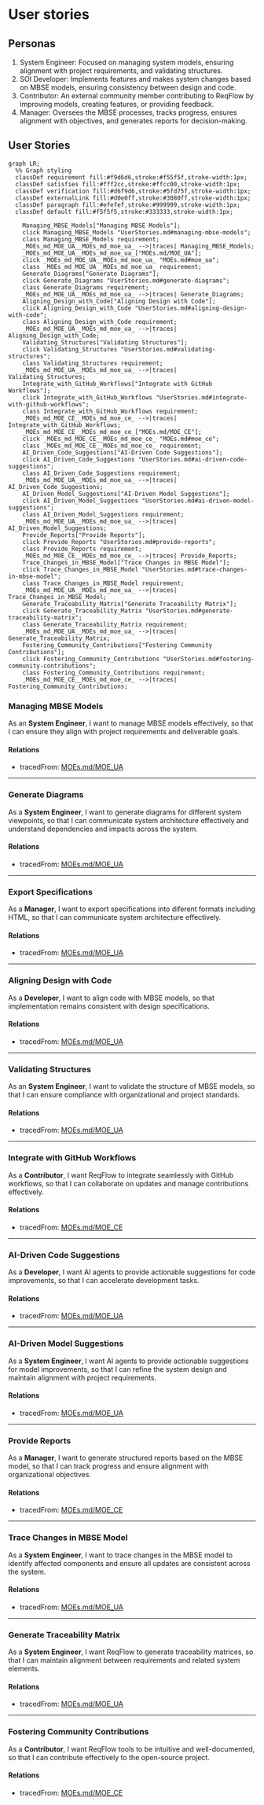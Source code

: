 # User stories

## Personas

1. System Engineer: Focused on managing system models, ensuring alignment with project requirements, and validating structures.  
2. SOI Developer: Implements features and makes system changes based on MBSE models, ensuring consistency between design and code.  
3. Contributor: An external community member contributing to ReqFlow by improving models, creating features, or providing feedback.  
4. Manager: Oversees the MBSE processes, tracks progress, ensures alignment with objectives, and generates reports for decision-making.  

## User Stories

```mermaid
graph LR;
  %% Graph styling
  classDef requirement fill:#f9d6d6,stroke:#f55f5f,stroke-width:1px;
  classDef satisfies fill:#fff2cc,stroke:#ffcc00,stroke-width:1px;
  classDef verification fill:#d6f9d6,stroke:#5fd75f,stroke-width:1px;
  classDef externalLink fill:#d0e0ff,stroke:#3080ff,stroke-width:1px;
  classDef paragraph fill:#efefef,stroke:#999999,stroke-width:1px;
  classDef default fill:#f5f5f5,stroke:#333333,stroke-width:1px;

    Managing_MBSE_Models["Managing MBSE Models"];
    click Managing_MBSE_Models "UserStories.md#managing-mbse-models";
    class Managing_MBSE_Models requirement;
    _MOEs_md_MOE_UA__MOEs_md_moe_ua_ -->|traces| Managing_MBSE_Models;
    _MOEs_md_MOE_UA__MOEs_md_moe_ua_["MOEs.md/MOE_UA"];
    click _MOEs_md_MOE_UA__MOEs_md_moe_ua_ "MOEs.md#moe_ua";
    class _MOEs_md_MOE_UA__MOEs_md_moe_ua_ requirement;
    Generate_Diagrams["Generate Diagrams"];
    click Generate_Diagrams "UserStories.md#generate-diagrams";
    class Generate_Diagrams requirement;
    _MOEs_md_MOE_UA__MOEs_md_moe_ua_ -->|traces| Generate_Diagrams;
    Aligning_Design_with_Code["Aligning Design with Code"];
    click Aligning_Design_with_Code "UserStories.md#aligning-design-with-code";
    class Aligning_Design_with_Code requirement;
    _MOEs_md_MOE_UA__MOEs_md_moe_ua_ -->|traces| Aligning_Design_with_Code;
    Validating_Structures["Validating Structures"];
    click Validating_Structures "UserStories.md#validating-structures";
    class Validating_Structures requirement;
    _MOEs_md_MOE_UA__MOEs_md_moe_ua_ -->|traces| Validating_Structures;
    Integrate_with_GitHub_Workflows["Integrate with GitHub Workflows"];
    click Integrate_with_GitHub_Workflows "UserStories.md#integrate-with-github-workflows";
    class Integrate_with_GitHub_Workflows requirement;
    _MOEs_md_MOE_CE__MOEs_md_moe_ce_ -->|traces| Integrate_with_GitHub_Workflows;
    _MOEs_md_MOE_CE__MOEs_md_moe_ce_["MOEs.md/MOE_CE"];
    click _MOEs_md_MOE_CE__MOEs_md_moe_ce_ "MOEs.md#moe_ce";
    class _MOEs_md_MOE_CE__MOEs_md_moe_ce_ requirement;
    AI_Driven_Code_Suggestions["AI-Driven Code Suggestions"];
    click AI_Driven_Code_Suggestions "UserStories.md#ai-driven-code-suggestions";
    class AI_Driven_Code_Suggestions requirement;
    _MOEs_md_MOE_UA__MOEs_md_moe_ua_ -->|traces| AI_Driven_Code_Suggestions;
    AI_Driven_Model_Suggestions["AI-Driven Model Suggestions"];
    click AI_Driven_Model_Suggestions "UserStories.md#ai-driven-model-suggestions";
    class AI_Driven_Model_Suggestions requirement;
    _MOEs_md_MOE_UA__MOEs_md_moe_ua_ -->|traces| AI_Driven_Model_Suggestions;
    Provide_Reports["Provide Reports"];
    click Provide_Reports "UserStories.md#provide-reports";
    class Provide_Reports requirement;
    _MOEs_md_MOE_CE__MOEs_md_moe_ce_ -->|traces| Provide_Reports;
    Trace_Changes_in_MBSE_Model["Trace Changes in MBSE Model"];
    click Trace_Changes_in_MBSE_Model "UserStories.md#trace-changes-in-mbse-model";
    class Trace_Changes_in_MBSE_Model requirement;
    _MOEs_md_MOE_UA__MOEs_md_moe_ua_ -->|traces| Trace_Changes_in_MBSE_Model;
    Generate_Traceability_Matrix["Generate Traceability Matrix"];
    click Generate_Traceability_Matrix "UserStories.md#generate-traceability-matrix";
    class Generate_Traceability_Matrix requirement;
    _MOEs_md_MOE_UA__MOEs_md_moe_ua_ -->|traces| Generate_Traceability_Matrix;
    Fostering_Community_Contributions["Fostering Community Contributions"];
    click Fostering_Community_Contributions "UserStories.md#fostering-community-contributions";
    class Fostering_Community_Contributions requirement;
    _MOEs_md_MOE_CE__MOEs_md_moe_ce_ -->|traces| Fostering_Community_Contributions;
```


### Managing MBSE Models

As an **System Engineer**, I want to manage MBSE models effectively, so that I can ensure they align with project requirements and deliverable goals.

#### Relations
  * tracedFrom: [MOEs.md/MOE_UA](MOEs.md#moe_ua)

---

### Generate Diagrams

As a **System Engineer**, I want to generate diagrams for different system viewpoints, so that I can communicate system architecture effectively and understand dependencies and impacts across the system.

#### Relations
  * tracedFrom: [MOEs.md/MOE_UA](MOEs.md#moe_ua)

---

### Export Specifications

As a **Manager**, I want to export specifications into diferent formats including HTML, so that I can communicate system architecture effectively.

#### Relations
  * tracedFrom: [MOEs.md/MOE_UA](MOEs.md#moe_ua)

---


### Aligning Design with Code

As a **Developer**, I want to align code with MBSE models, so that implementation remains consistent with design specifications.

#### Relations
  * tracedFrom: [MOEs.md/MOE_UA](MOEs.md#moe_ua)

---

### Validating Structures

As an **System Engineer**, I want to validate the structure of MBSE models, so that I can ensure compliance with organizational and project standards.

#### Relations
  * tracedFrom: [MOEs.md/MOE_UA](MOEs.md#moe_ua)

---

### Integrate with GitHub Workflows

As a **Contributor**, I want ReqFlow to integrate seamlessly with GitHub workflows, so that I can collaborate on updates and manage contributions effectively.

#### Relations
  * tracedFrom: [MOEs.md/MOE_CE](MOEs.md#moe_ce)

---

### AI-Driven Code Suggestions

As a **Developer**, I want AI agents to provide actionable suggestions for code improvements, so that I can accelerate development tasks.

#### Relations
  * tracedFrom: [MOEs.md/MOE_UA](MOEs.md#moe_ua)

---

### AI-Driven Model Suggestions
		
As a **System Engineer**, I want AI agents to provide actionable suggestions for model improvements, so that I can refine the system design and maintain alignment with project requirements.

#### Relations
  * tracedFrom: [MOEs.md/MOE_UA](MOEs.md#moe_ua)
 
 

---

### Provide Reports

As a **Manager**, I want to generate structured reports based on the MBSE model, so that I can track progress and ensure alignment with organizational objectives.

#### Relations
  * tracedFrom: [MOEs.md/MOE_CE](MOEs.md#moe_ce)

---

### Trace Changes in MBSE Model

As a **System Engineer**, I want to trace changes in the MBSE model to identify affected components and ensure all updates are consistent across the system.

#### Relations
  * tracedFrom: [MOEs.md/MOE_UA](MOEs.md#moe_ua)

---

### Generate Traceability Matrix

As a **System Engineer**, I want ReqFlow to generate traceability matrices, so that I can maintain alignment between requirements and related system elements.

#### Relations
  * tracedFrom: [MOEs.md/MOE_UA](MOEs.md#moe_ua)

---

### Fostering Community Contributions

As a **Contributor**, I want ReqFlow tools to be intuitive and well-documented, so that I can contribute effectively to the open-source project.

#### Relations
  * tracedFrom: [MOEs.md/MOE_CE](MOEs.md#moe_ce)
